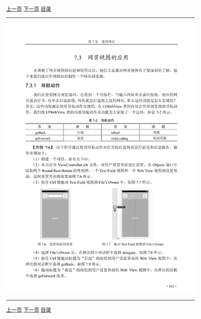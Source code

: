 [上一页](174.md) [下一页](176.md) [目录](../README.md)

***

![175](../images/175.png)

***

[上一页](174.md) [下一页](176.md) [目录](../README.md)